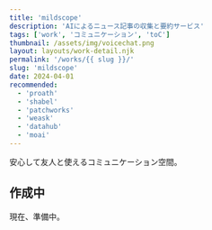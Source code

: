 ```yaml
---
title: 'mildscope'
description: 'AIによるニュース記事の収集と要約サービス'
tags: ['work', 'コミュニケーション', 'toC']
thumbnail: /assets/img/voicechat.png
layout: layouts/work-detail.njk
permalink: '/works/{{ slug }}/'
slug: 'mildscope'
date: 2024-04-01
recommended:
  - 'proath'
  - 'shabel'
  - 'patchworks'
  - 'weask'
  - 'datahub'
  - 'moai'
---
```


安心して友人と使えるコミュニケーション空間。

## 作成中

現在、準備中。
